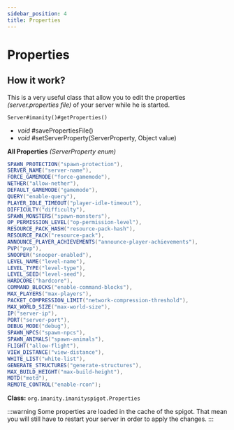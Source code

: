 ```yaml
---
sidebar_position: 4
title: Properties
---
```


# Properties

## How it work?

This is a very useful class that allow you to edit the properties *(server.properties file)* of your server while he is
started.

`Server#imanity()#getProperties()`

- *void* #savePropertiesFile()
- *void* #setServerProperty(ServerProperty, Object value)

**All Properties** *(ServerProperty enum)*

```java
SPAWN_PROTECTION("spawn-protection"),
SERVER_NAME("server-name"),
FORCE_GAMEMODE("force-gamemode"),
NETHER("allow-nether"),
DEFAULT_GAMEMODE("gamemode"),
QUERY("enable-query"),
PLAYER_IDLE_TIMEOUT("player-idle-timeout"),
DIFFICULTY("difficulty"),
SPAWN_MONSTERS("spawn-monsters"),
OP_PERMISSION_LEVEL("op-permission-level"),
RESOURCE_PACK_HASH("resource-pack-hash"),
RESOURCE_PACK("resource-pack"),
ANNOUNCE_PLAYER_ACHIEVEMENTS("announce-player-achievements"),
PVP("pvp"),
SNOOPER("snooper-enabled"),
LEVEL_NAME("level-name"),
LEVEL_TYPE("level-type"),
LEVEL_SEED("level-seed"),
HARDCORE("hardcore"),
COMMAND_BLOCKS("enable-command-blocks"),
MAX_PLAYERS("max-players"),
PACKET_COMPRESSION_LIMIT("network-compression-threshold"),
MAX_WORLD_SIZE("max-world-size"),
IP("server-ip"),
PORT("server-port"),
DEBUG_MODE("debug"),
SPAWN_NPCS("spawn-npcs"),
SPAWN_ANIMALS("spawn-animals"),
FLIGHT("allow-flight"),
VIEW_DISTANCE("view-distance"),
WHITE_LIST("white-list"),
GENERATE_STRUCTURES("generate-structures"),
MAX_BUILD_HEIGHT("max-build-height"),
MOTD("motd"),
REMOTE_CONTROL("enable-rcon");
```

**Class:** `org.imanity.imanityspigot.Properties`

:::warning
Some properties are loaded in the cache of the spigot. That mean you will still have to restart your server in order to
apply the changes.
:::